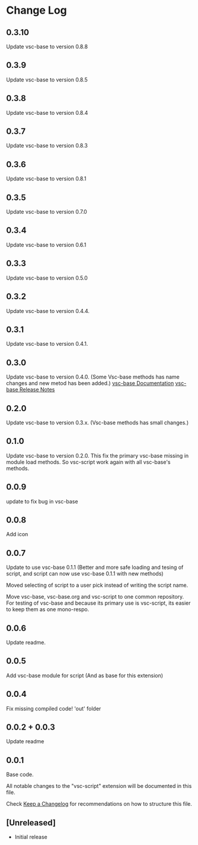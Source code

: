 # Change Log

## 0.3.10

Update vsc-base to version 0.8.8

## 0.3.9

Update vsc-base to version 0.8.5

## 0.3.8

Update vsc-base to version 0.8.4

## 0.3.7

Update vsc-base to version 0.8.3

## 0.3.6

Update vsc-base to version 0.8.1

## 0.3.5

Update vsc-base to version 0.7.0

## 0.3.4

Update vsc-base to version 0.6.1

## 0.3.3

Update vsc-base to version 0.5.0

## 0.3.2

Update vsc-base to version 0.4.4.

## 0.3.1

Update vsc-base to version 0.4.1.

## 0.3.0

Update vsc-base to version 0.4.0.
(Some Vsc-base methods has name changes and new metod has been added.)
[vsc-base Documentation](http://vsc-base.org)
[vsc-base Release Notes](https://github.com/alfnielsen/vsc-base/wiki/Release-notes)

## 0.2.0

Update vsc-base to version 0.3.x.
(Vsc-base methods has small changes.)

## 0.1.0

Update vsc-base to version 0.2.0.
This fix the primary vsc-base missing in module load methods.
So vsc-script work again with all vsc-base's methods.

## 0.0.9

update to fix bug in vsc-base

## 0.0.8

Add icon

## 0.0.7

Update to use vsc-base 0.1.1
(Better and more safe loading and tesing of script, and script can now use vsc-base 0.1.1 with new methods)

Moved selecting of script to a user pick instead of writing the script name.

Move vsc-base, vsc-base.org and vsc-script to one common repository.
For testing of vsc-base and because its primary use is vsc-script,
its easier to keep them as one mono-respo.

## 0.0.6

Update readme.

## 0.0.5

Add vsc-base module for script (And as base for this extension)

## 0.0.4

Fix missing compiled code! 'out' folder

## 0.0.2 + 0.0.3

Update readme

## 0.0.1

Base code.

All notable changes to the "vsc-script" extension will be documented in this file.

Check [Keep a Changelog](http://keepachangelog.com/) for recommendations on how to structure this file.

## [Unreleased]

-  Initial release
